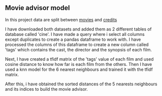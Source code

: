 ## Movie advisor model

In this project data are split between [movies](https://raw.githubusercontent.com/4GeeksAcademy/k-nearest-neighbors-project-tutorial/main/tmdb_5000_movies.csv") 
and [credits](https://raw.githubusercontent.com/4GeeksAcademy/k-nearest-neighbors-project-tutorial/main/tmdb_5000_credits.csv)

I have downloaded both datasets and added them as 2 different tables of database called 'cine'. I have made a query where i select all columns except duplicates to create a pandas dataframe to work with.
I have processed the columns of this dataframe to create a new column called 'tags' which contains the cast, the director and the synopsis of each film.

Next, I have created a tfidf matrix of the 'tags' value of each film and used cosine distance to know how far is each film from the others.
Then I have used a knn model for the 6 nearest neighbours and trained it with the tfidf matrix.

After this, i have obtained the sorted distances of the 5 nearests neighbours and its indices to build the movie advisor.



